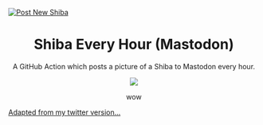 [![Post New Shiba](https://github.com/chiubaca/shiba-every-hour-mastodon/actions/workflows/post.shibe.yml/badge.svg)](https://github.com/chiubaca/shiba-every-hour-mastodon/actions/workflows/post.shibe.yml)

<div align="center">

<h1> Shiba Every Hour (Mastodon) </h1>

  <p> A GitHub Action which posts a picture of a Shiba to Mastodon every hour.</p> 
  
  <img src="https://user-images.githubusercontent.com/18376481/90677906-ed53a180-e255-11ea-9df6-a2f6a59f0154.png">
  
  <p>wow</p>

</div>

[Adapted from my twitter version...](https://github.com/chiubaca/shiba-every-hour) 

